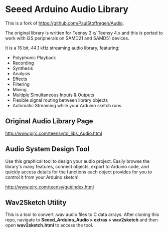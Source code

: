 # Seeed Arduino Audio Library

This is a fork of https://github.com/PaulStoffregen/Audio.

The original library is written for Teensy 3.x/ Teensy 4.x and this is ported to work with I2S peripherals on SAMD21 and SAMD51 devices.

It is a 16 bit, 44.1 kHz streaming audio library, featuring:

- Polyphonic Playback
- Recording
- Synthesis
- Analysis
- Effects
- Filtering
- Mixing
- Multiple Simultaneous Inputs & Outputs
- Flexible signal routing between library objects
- Automatic Streaming while your Arduino sketch runs

## Original Audio Library Page

http://www.pjrc.com/teensy/td_libs_Audio.html


## Audio System Design Tool

Use this graphical tool to design your audio project.  Easily browse the library's many features, connect objects, export to Arduino code, and quickly access details for the functions each object provides for you to control it from your Arduino sketch!

http://www.pjrc.com/teensy/gui/index.html

## Wav2Sketch Utility

This is a tool to convert .wav audio files to C data arrays. After cloning this repo, navigate to **Seeed_Arduino_Audio > extras > wav2sketch** and then open **wav2sketch.html** to access the tool.







